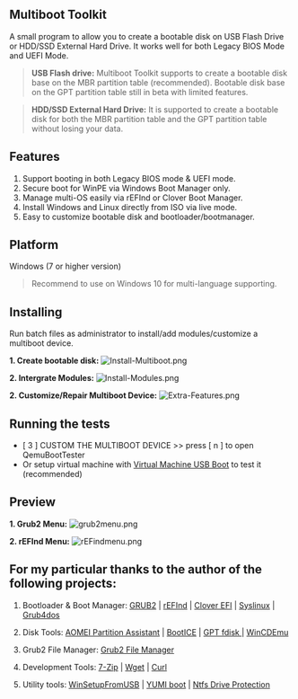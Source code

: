 ## Multiboot Toolkit

A small program to allow you to create a bootable disk on USB Flash Drive or HDD/SSD External Hard Drive. It works well for both Legacy BIOS Mode and UEFI Mode.

> **USB Flash drive:**
> Multiboot Toolkit supports to create a bootable disk base on the MBR partition table (recommended). Bootable disk base on the GPT partition table still in beta with limited features.

> **HDD/SSD External Hard Drive:**
> It is supported to create a bootable disk for both the MBR partition table and the GPT partition table without losing your data.

## Features

1. Support booting in both Legacy BIOS mode & UEFI mode.
2. Secure boot for WinPE via Windows Boot Manager only.
3. Manage multi-OS easily via rEFInd or Clover Boot Manager.
4. Install Windows and Linux directly from ISO via live mode.
5. Easy to customize bootable disk and bootloader/bootmanager.

## Platform

Windows (7 or higher version)

> Recommend to use on Windows 10 for multi-language supporting.

## Installing

Run batch files as administrator to install/add modules/customize a multiboot device.

**1. Create bootable disk:**
![Install-Multiboot.png](https://i.imgur.com/22DKPp2.png)

**2. Intergrate Modules:**
![Install-Modules.png](https://i.imgur.com/ndqOxtq.png)

**2. Customize/Repair Multiboot Device:**
![Extra-Features.png](https://i.imgur.com/WxEitMe.png)

## Running the tests

- [ 3 ] CUSTOM THE MULTIBOOT DEVICE >> press [ n ] to open QemuBootTester
- Or setup virtual machine with [Virtual Machine USB Boot](https://github.com/DavidBrenner3/VMUB/releases) to test it (recommended)

## Preview

**1. Grub2 Menu:**
![grub2menu.png](https://i.imgur.com/TwDUn5W.jpg)

**2. rEFInd Menu:**
![rEFindmenu.png](https://i.imgur.com/vDD6uso.jpg)

## For my particular thanks to the author of the following projects:

1.  Bootloader & Boot Manager: [GRUB2](https://www.gnu.org/software/grub) | [rEFInd](http://www.rodsbooks.com/refind) | [Clover EFI](https://clover-wiki.zetam.org) | [Syslinux](http://www.syslinux.org) | [Grub4dos](http://grub4dos.chenall.net)

2.  Disk Tools: [AOMEI Partition Assistant](http://www.disk-partition.com) | [BootICE](http://www.ipauly.com) | [GPT fdisk ](http://www.rodsbooks.com/gdisk) | [WinCDEmu](http://wincdemu.sysprogs.org)

3.  Grub2 File Manager: [Grub2 File Manager](https://a1ive.github.io/grub2-filemanager)

4.  Development Tools: [7-Zip](http://www.7-zip.org) | [Wget](https://www.gnu.org/software/wget) | [Curl](https://curl.haxx.se/windows)

5.  Utility tools: [WinSetupFromUSB](http://www.winsetupfromusb.com) | [YUMI boot](https://www.pendrivelinux.com) | [Ntfs Drive Protection](http://www.sordum.org)
